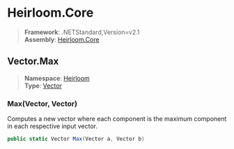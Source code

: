 # Heirloom.Core

> **Framework**: .NETStandard,Version=v2.1  
> **Assembly**: [Heirloom.Core][0]  

## Vector.Max

> **Namespace**: [Heirloom][0]  
> **Type**: [Vector][1]  

### Max(Vector, Vector)

Computes a new vector where each component is the maximum component in each respective input vector.

```cs
public static Vector Max(Vector a, Vector b)
```

[0]: ../../../Heirloom.Core.md
[1]: ../Vector.md
